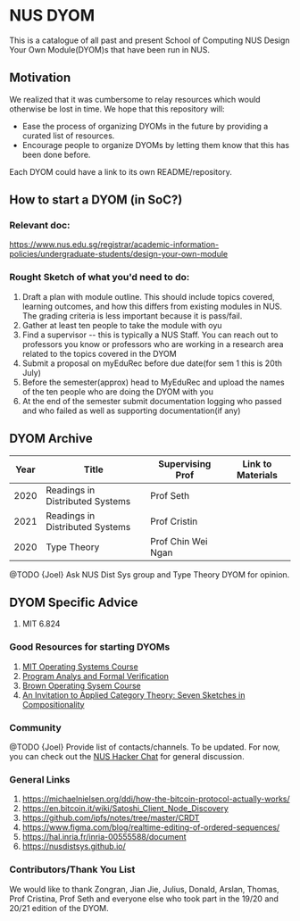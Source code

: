 # NUS DYOM

This is a catalogue of all past and present School of Computing NUS Design Your Own Module(DYOM)s that have been run in NUS.

## Motivation

We realized that it was cumbersome to relay resources which would otherwise be lost in time. We hope that this repository will:

- Ease the process of organizing DYOMs in the future by providing a curated list of resources.
- Encourage people to organize DYOMs by letting them know that this has been done before.

Each DYOM could have a link to its own README/repository.

## How to start a DYOM (in SoC?)

### Relevant doc:
https://www.nus.edu.sg/registrar/academic-information-policies/undergraduate-students/design-your-own-module

### Rought Sketch of what you'd need to do:

1. Draft a plan with module outline. This should include topics covered, learning outcomes, and how this differs from existing modules in NUS. The grading criteria is less important because it is pass/fail.
2. Gather at least ten people to take the module with oyu
3. Find a supervisor -- this is typically a NUS Staff. You can reach out to professors you know or professors who are working in a research area related to the topics covered in the DYOM
4. Submit a proposal on myEduRec before due date(for sem 1 this is 20th July)
5. Before the semester(approx) head to MyEduRec and upload the names of the ten people who are doing the DYOM with you
6. At the end of the semester submit documentation logging who passed and who failed as well as supporting documentation(if any)


## DYOM Archive


| Year |  Title |  Supervising Prof | Link to Materials  | 
|---|---|---|---|
| 2020  | Readings in Distributed Systems  |  Prof Seth |   |   
| 2021  | Readings in Distributed Systems  | Prof Cristin  |   |   
|  2020 | Type Theory  | Prof Chin Wei Ngan  |   |   


@TODO {Joel} Ask NUS Dist Sys group and Type Theory DYOM for opinion.

## DYOM Specific Advice

1. MIT 6.824


### Good Resources for starting DYOMs

1. [MIT Operating Systems Course](https://pdos.csail.mit.edu/6.828/2016/schedule.html)
2. [Program Analys and Formal Verification](https://6826.csail.mit.edu/2020/)
3. [Brown Operating Sysem Course](https://brown-cs1690.github.io/brown-cs167-s21/#/lectures)
4. [An Invitation to Applied Category Theory: Seven Sketches in Compositionality](https://arxiv.org/abs/1803.05316)

### Community

@TODO {Joel} Provide list of contacts/channels. To be updated. For now, you can check out the [NUS Hacker Chat](https://t.me/nushackers_chat) for general discussion. 


### General Links
1. https://michaelnielsen.org/ddi/how-the-bitcoin-protocol-actually-works/
2. https://en.bitcoin.it/wiki/Satoshi_Client_Node_Discovery
3. https://github.com/ipfs/notes/tree/master/CRDT
4. https://www.figma.com/blog/realtime-editing-of-ordered-sequences/
5. https://hal.inria.fr/inria-00555588/document
6. https://nusdistsys.github.io/

### Contributors/Thank You List

We would like to thank Zongran, Jian Jie, Julius, Donald, Arslan, Thomas, Prof Cristina, Prof Seth and everyone else who took part in the 19/20 and 20/21 edition of the DYOM.
